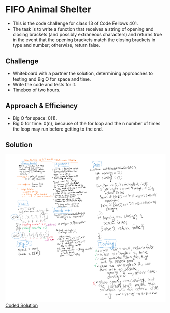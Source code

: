 # FIFO Animal Shelter

- This is the code challenge for class 13 of Code Fellows 401.
- The task is to write a function that receives a string of opening and closing brackets (and possibly extraneous characters) and returns true in the event that the opening brackets match the closing brackets in type and number; otherwise, return false.

## Challenge

- Whiteboard with a partner the solution, determining approaches to testing and Big O for space and time.
- Write the code and tests for it.
- Timebox of two hours.

## Approach & Efficiency

- Big O for space: 0(1).
- Big 0 for time: 0(n), because of the for loop and the n number of times the loop may run before getting to the end.

## Solution

![Whiteboard](../../assets/code-challenge13.png)
[Coded Solution](./multi-bracket-validation.js)
